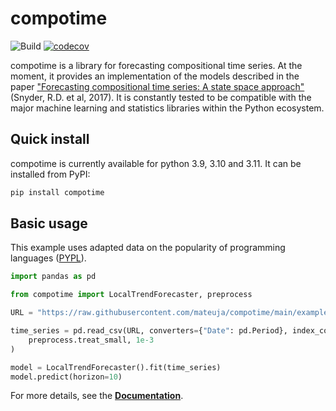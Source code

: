 # compotime

![Build](https://github.com/mateuja/compotime/actions/workflows/build.yml/badge.svg?branch=main) [![codecov](https://codecov.io/gh/mateuja/compotime/branch/main/graph/badge.svg?token=9UMGS957L2)](https://codecov.io/gh/mateuja/compotime)

compotime is a library for forecasting compositional time series. At the moment, it provides an implementation of the models described in the paper ["Forecasting compositional time series: A state space approach"](https://isidl.com/wp-content/uploads/2017/06/E4001-ISIDL.pdf) (Snyder, R.D. et al, 2017). It is constantly tested to be compatible with the major machine learning and statistics libraries within the Python ecosystem.

## Quick install

compotime is currently available for python 3.9, 3.10 and 3.11. It can be installed from PyPI:

```bash
pip install compotime
```

## Basic usage

This example uses adapted data on the popularity of programming languages ([PYPL](https://pypl.github.io/PYPL.html)).

```python
import pandas as pd

from compotime import LocalTrendForecaster, preprocess

URL = "https://raw.githubusercontent.com/mateuja/compotime/main/examples/data/proglangpop_sample.csv"

time_series = pd.read_csv(URL, converters={"Date": pd.Period}, index_col="Date").pipe(
    preprocess.treat_small, 1e-3
)

model = LocalTrendForecaster().fit(time_series)
model.predict(horizon=10)
```

For more details, see the [**Documentation**](https://mateuja.github.io/compotime/).
